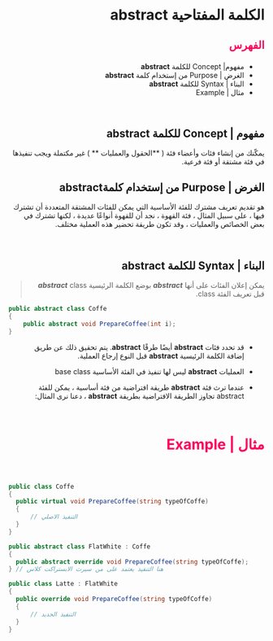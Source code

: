 <div dir=rtl>

#  الكلمة المفتاحية **abstract**  

##  <p style="color: #ff005c">الفهرس </p>

  *  مفهوم| Concept   للكلمة **abstract** 
  * الغرض | Purpose من إستخدام كلمة **abstract** 
  * البناء | Syntax  للكلمة  **abstract**  
  * مثال | Example 

 
 &nbsp;


  ## مفهوم | Concept   للكلمة **abstract** 
يمكّنك من إنشاء فئات وأعضاء فئة ( **الحقول والعمليات ** ) غير مكتملة ويجب تنفيذها في فئة مشتقة أو فئة فرعية.
 &nbsp;

## الغرض | Purpose من إستخدام كلمة**abstract** 
هو تقديم تعريف مشترك للفئة الأساسية التي يمكن للفئات المشتقة المتعددة أن تشترك فيها ، على سبيل المثال ، فئة القهوة ، نجد أن للقهوة أنواعًا عديدة ، لكنها تشترك في بعض الخصائص والعمليات ، وقد تكون طريقة تحضير هذه العملية مختلف.


  

 &nbsp;

## البناء | Syntax  للكلمة  **abstract** 


> يمكن إعلان الفئات على أنها ***abstract***  بوضع الكلمة الرئيسية ***abstract***  class قبل تعريف الفئة class.

<div dir =ltr>

```C#
public abstract class Coffe   
{
    public abstract void PrepareCoffee(int i);
} 

```
</div>

* قد تحدد فئات  **abstract** أيضًا طرقًا  **abstract**. يتم تحقيق ذلك عن طريق إضافة  الكلمة الرئيسية **abstract** قبل النوع إرجاع العملية.

* العمليات  **abstract** ليس لها تنفيذ في الفئة الأساسية base class
* عندما ترث فئة  **abstract** طريقة افتراضية من فئة أساسية ، يمكن للفئة abstract تجاوز الطريقة الافتراضية بطريقة  **abstract** ، دعنا نرى المثال:


> 






 &nbsp;

# <p style="color: #ff005c">مثال | Example  </p>  

  &nbsp;

  >
  <div dir =ltr> 

  ```C#
public class Coffe
{
    public virtual void PrepareCoffee(string typeOfCoffe)
    {
        // التنفيذ الاصلي
    }
}

public abstract class FlatWhite : Coffe
{
    public abstract override void PrepareCoffee(string typeOfCoffe);
} // هنا التنفيذ يعتمد على من سيرث الابستراكت كلاس

public class Latte : FlatWhite 
{
    public override void PrepareCoffee(string typeOfCoffe)
    {
        // التنفيذ الجديد
    }
}
```
 &nbsp;

 
 </div>